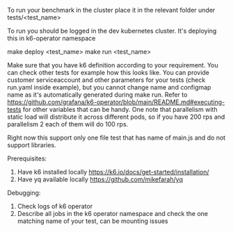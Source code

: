 To run your benchmark in the cluster place it in the relevant folder under tests/<test_name>

To run you should be logged in the dev kubernetes cluster.
It's deploying this in k6-operator namespace

make deploy <test_name>
make run <test_name>

Make sure that you have k6 definition according to your requirement. You can check other tests for example how this looks like.
You can provide customer serviceaccount and other parameters for your tests (check run.yaml inside example), but you cannot change name and configmap name as it's automatically generated during make run.
Refer to https://github.com/grafana/k6-operator/blob/main/README.md#executing-tests for other variables that can be handy. One note that parallelism with static load will distribute it across different pods, so if you have 200 rps and parallelism 2 each of them will do 100 rps.

Right now this support only one file test that has name of main.js and do not support libraries.


Prerequisites:
1. Have k6 installed locally https://k6.io/docs/get-started/installation/
2. Have yq available locally https://github.com/mikefarah/yq

Debugging:
1. Check logs of k6 operator
2. Describe all jobs in the k6 operator namespace and check the one matching name of your test, can be mounting issues